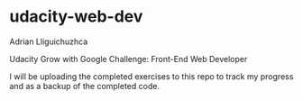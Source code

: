# udacity-web-dev

Adrian Lliguichuzhca

Udacity Grow with Google Challenge: Front-End Web Developer

I will be uploading the completed exercises to this repo to track my progress and as a backup of the completed code.
